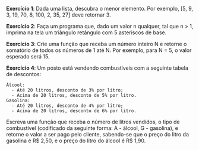 
**Exercício 1**: Dada uma lista, descubra o menor elemento. Por exemplo, [5, 9, 3, 19, 70, 8, 100, 2, 35, 27] deve retornar 3.

**Exercício 2**: Faça um programa que, dado um valor n qualquer, tal que n > 1, imprima na tela um triângulo retângulo com 5 asteriscos de base.


**Exercício 3**: Crie uma função que receba um número inteiro N e retorne o somatório de todos os números de 1 até N. Por exemplo, para N = 5, o valor esperado será 15.

**Exercício 4**: Um posto está vendendo combustíveis com a seguinte tabela de descontos:

```
Álcool:
  - Até 20 litros, desconto de 3% por litro;
  - Acima de 20 litros, desconto de 5% por litro.
Gasolina:
  - Até 20 litros, desconto de 4% por litro;
  - Acima de 20 litros, desconto de 6% por litro.
```

Escreva uma função que receba o número de litros vendidos, o tipo de combustível (codificado da seguinte forma: A - álcool, G - gasolina), e retorne o valor a ser pago pelo cliente, sabendo-se que o preço do litro da gasolina é R$ 2,50, e o preço do litro do álcool é R$ 1,90.
